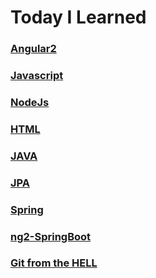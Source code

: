 # Today I Learned

### [Angular2](https://github.com/yunha0221/TIL/tree/master/Angular2)

### [Javascript](https://github.com/yunha0221/TIL/tree/master/Javascript)

### [NodeJs](https://github.com/yunha0221/TIL/tree/master/NodeJS)

### [HTML](https://github.com/yunha0221/TIL/tree/master/HTML)

### [JAVA](https://github.com/yunha0221/TIL/tree/master/JAVA)

### [JPA](https://github.com/yunha0221/TIL/tree/master/JPA)

### [Spring](https://github.com/yunha0221/TIL/tree/master/Spring)

### [ng2-SpringBoot](https://github.com/yunha0221/TIL/tree/master/ng2-SpringBoot)

### [Git from the HELL](https://github.com/yunha0221/TIL/tree/master/Git)
